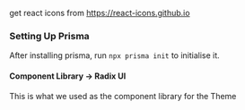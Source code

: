 get react icons from https://react-icons.github.io

### Setting Up Prisma

After installing prisma, run `npx prisma init` to initialise it.

#### Component Library -> Radix UI

This is what we used as the component library for the Theme

